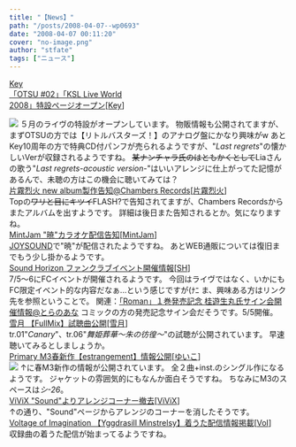 ```yaml
---
title: "【News】"
path: "/posts/2008-04-07--wp0693"
date: "2008-04-07 00:11:20"
cover: "no-image.png"
author: "stfate"
tags: ["ニュース"]
---
```


<style type="text/css">
<!--
p {white-space: pre-wrap};
-->
</style>

<a class="topics" href="http://key.visualarts.gr.jp/ksllive_otsu02/index.html" target="_blank">Key 「OTSU #02」「KSL Live World 2008」特設ページオープン</a><span class="junre">[<a href="http://key.visualarts.gr.jp/" target="_blank">Key</a>]</span>
<div class="news"><a href="http://key.visualarts.gr.jp/ksllive_otsu02/" target="_blank"><img src="http://key.visualarts.gr.jp/ksllive_otsu02/image/banner/ksl_banner02.jpg"></a>
５月のライヴの特設がオープンしています。
物販情報も公開されてますが、まずOTSUの方では【リトルバスターズ！】のアナログ盤にかなり興味がw
あとKey10周年の方で特典CD付パンフが売られるようですが、"<em>Last regrets</em>"の懐かしいVerが収録されるようですね。
<del>某ナンチャラ氏のはともかくとして</del>Liaさんの歌う"<em>Last regrets-acoustic version-</em>"はいいアレンジに仕上がってた記憶があるんで、未聴の方はこの機会に聴いてみては？</div>
<a class="topics" href="http://www.chambers.co.jp/" target="_blank">片霧烈火 new album製作告知@Chambers Records</a><span class="junre">[<a href="http://www.rekka.jp/" target="_blank">片霧烈火</a>]</span>
<div class="news">Topの<del>ワリと目にキツイ</del>FLASH?で告知されてますが、Chambers Recordsからまたアルバムを出すようです。
詳細は後日また告知されるとか。気になりますね。</div>
<a class="topics" href="http://www.mintjam.net/" target="_blank">MintJam "暁"カラオケ配信告知</a><span class="junre">[<a href="http://www.mintjam.net/" target="_blank">MintJam</a>]</span>
<div class="news"><a href="http://joysound.com/ex/search/karaoke/_selSongNo_171243_song.htm" target="_blank">JOYSOUND</a>で"暁"が配信されたようですね。
あとWEB通販については復旧までもう少し掛かるようです。</div>
<a class="topics" href="http://www.soundhorizon.com/" target="_blank">Sound Horizon ファンクラブイベント開催情報</a><span class="junre">[<a href="http://sound-horizon.net/" target="_blank">SH</a>]</span>
<div class="news">7/5～6にFCイベントが開催されるようです。
今回はライヴではなく、いかにもFC限定イベント的な内容だなぁ…という感じですが(ﾅﾆ
ま、興味ある方はリンク先を参照ということで。
関連：<a href="http://www.toranoana.jp/shop/080505_roman/" target="_blank">「Roman」１巻発売記念 桂遊生丸氏サイン会開催情報@とらのあな</a>
コミックの方の発売記念サイン会だそうです。5/5開催。</div>
<a class="topics" href="http://aonokioku.sakura.ne.jp/fullmix/" target="_blank">雪月 【FullMix】試聴曲公開</a><span class="junre">[<a href="http://aonokioku.sakura.ne.jp/setsugetsu/" target="_blank">雪月</a>]</span>
<div class="news">tr.01"<em>Canary</em>"、tr.06"<em>舞姫葬華～朱の彷徨～</em>"の試聴が公開されています。
早速聴いてみるとしましょうか。</div>
<a class="topics" href="http://www.edit.ne.jp/~shira/" target="_blank">Primary M3春新作【estrangement】情報公開</a><span class="junre">[<a href="http://www.edit.ne.jp/~shira/" target="_blank">ゆいこ</a>]</span>
<div class="news"><a href="http://www.edit.ne.jp/~shira/3rd_single/estrangement/" target="_blank"><img src="http://www.edit.ne.jp/~shira/3rd_single/estrangement/esbn_001.jpg"></a>
↑に春M3新作の情報が公開されています。
全２曲+inst.のシングル作になるようです。
ジャケットの雰囲気的にもなんか面白そうですね。
ちなみにM3のスペースは<em>シ-26</em>。</div>
<a class="topics" href="http://www.vivix.info/" target="_blank">ViViX "Sound"よりアレンジコーナー撤去</a><span class="junre">[<a href="http://www.vivix.info/" target="_blank">ViViX</a>]</span>
<div class="news">↑の通り、"Sound"ページからアレンジのコーナーを消したそうです。</div>
<a class="topics" href="http://www.voltagenation.com/emb/index.html" target="_blank">Voltage of Imagination 【Yggdrasill Minstrelsy】着うた配信情報掲載</a><span class="junre">[<a href="http://www.voltagenation.com/" target="_blank">VoI</a>]</span>
<div class="news">収録曲の着うた配信が始まってるようですね。</div>
